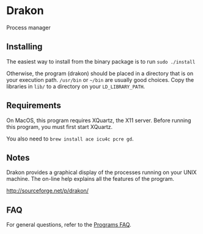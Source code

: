 # Drakon

Process manager

## Installing

The easiest way to install from the binary package is to run `sudo ./install`

Otherwise, the program (drakon) should be placed in a directory that is on your execution path.  `/usr/bin` or `~/bin` are usually good choices.  Copy the libraries in `lib/` to a directory on your `LD_LIBRARY_PATH`.


## Requirements

On MacOS, this program requires XQuartz, the X11 server.  Before running this program, you must first start XQuartz.

You also need to `brew install ace icu4c pcre gd`.


## Notes

Drakon provides a graphical display of the processes running on your UNIX machine.  The on-line help explains all the features of the program.

http://sourceforge.net/p/drakon/


## FAQ

For general questions, refer to the [Programs FAQ](https://github.com/jafl/jx_application_framework/blob/master/APPS.md).
